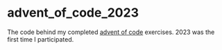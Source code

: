 # advent_of_code_2023
The code behind my completed [advent of code](https://adventofcode.com/) exercises. 2023 was the first time I participated.
